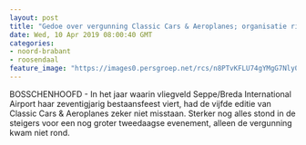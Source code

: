 ```yaml
---
layout: post
title: "Gedoe over vergunning Classic Cars & Aeroplanes; organisatie richt zich op 2020"
date: Wed, 10 Apr 2019 08:00:40 GMT
categories: 
- noord-brabant 
- roosendaal 
feature_image: "https://images0.persgroep.net/rcs/n8PTvKFLU74gYMgG7Nly0iv7L3s/diocontent/125737227/_fitwidth/400/?appId=21791a8992982cd8da851550a453bd7f&quality=0.7"
---
```


BOSSCHENHOOFD - In het jaar waarin vliegveld Seppe/Breda International Airport haar zeventigjarig bestaansfeest viert, had de vijfde editie van Classic Cars & Aeroplanes zeker niet misstaan. Sterker nog alles stond in de steigers voor een nog groter tweedaagse evenement, alleen de vergunning kwam niet rond.
